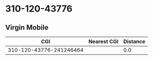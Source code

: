 # 310-120-43776
## Virgin Mobile


| CGI | Nearest CGI | Distance |
|-----|-------------|----------|
| 310-120-43776-241246464 |  | 0.0 |
